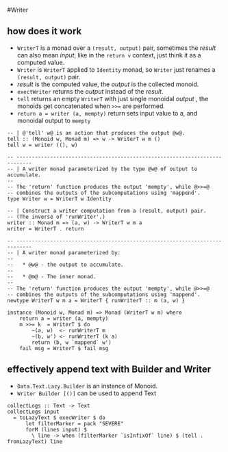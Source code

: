#Writer

 
## how does it work
- `WriterT` is a monad over a `(result, output)` pair, sometimes the _result_ can also mean _input_, like in the `return v` context, just think it as a computed value.
- `Writer` is `WriterT` applied to `Identity` monad, so `Writer` just renames a `(result, output)` pair. 
- _result_ is the computed value, the _output_ is the collected monoid. 
- `exectWriter` returns the _output_ instead of the _result_.
- `tell` returns an empty `WriterT` with just single monoidal _output_ , the monoids get concatenated when `>>=` are performed.
-  `return a = writer (a, mempty)` return sets input value to a, and monoidal output to `mempty`
 
 
```
-- | @'tell' w@ is an action that produces the output @w@.
tell :: (Monoid w, Monad m) => w -> WriterT w m ()
tell w = writer ((), w) 
 
-- ---------------------------------------------------------------------------
-- | A writer monad parameterized by the type @w@ of output to accumulate.
--
-- The 'return' function produces the output 'mempty', while @>>=@
-- combines the outputs of the subcomputations using 'mappend'.
type Writer w = WriterT w Identity

-- | Construct a writer computation from a (result, output) pair.
-- (The inverse of 'runWriter'.)
writer :: Monad m => (a, w) -> WriterT w m a
writer = WriterT . return

-- ---------------------------------------------------------------------------
-- | A writer monad parameterized by:
--
--   * @w@ - the output to accumulate.
--
--   * @m@ - The inner monad.
--
-- The 'return' function produces the output 'mempty', while @>>=@
-- combines the outputs of the subcomputations using 'mappend'.
newtype WriterT w m a = WriterT { runWriterT :: m (a, w) }

instance (Monoid w, Monad m) => Monad (WriterT w m) where
    return a = writer (a, mempty)
    m >>= k  = WriterT $ do
        ~(a, w)  <- runWriterT m
        ~(b, w') <- runWriterT (k a)
        return (b, w `mappend` w')
    fail msg = WriterT $ fail msg

 ```
 
## effectively append text with Builder and Writer

- `Data.Text.Lazy.Builder` is an instance of Monoid.
- `Writer Builder [()]` can be used to append Text

```
collectLogs :: Text -> Text
collectLogs input
  = toLazyText $ execWriter $ do
      let filterMarker = pack "SEVERE"
      forM (lines input) $
        \ line -> when (filterMarker `isInfixOf` line) $ (tell . fromLazyText) line



```
